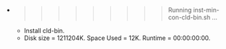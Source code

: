 * >>>>>>>>> Running inst-min-con-cld-bin.sh ...
  * Install cld-bin.
  * Disk size = 1211204K. Space Used = 12K. Runtime = 00:00:00:00.
